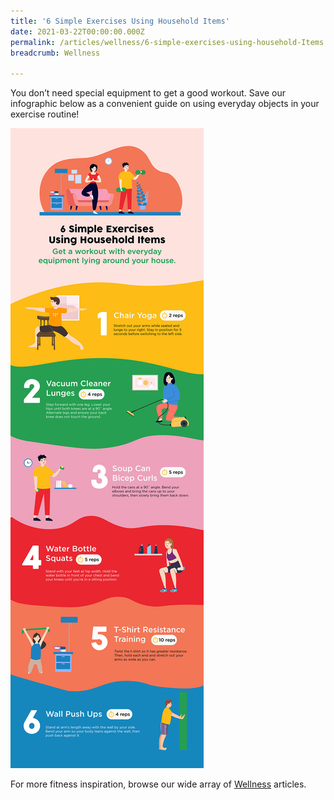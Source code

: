 ```yaml
---
title: '6 Simple Exercises Using Household Items'
date: 2021-03-22T00:00:00.000Z
permalink: /articles/wellness/6-simple-exercises-using-household-Items
breadcrumb: Wellness

---
```



You don’t need special equipment to get a good workout. Save our infographic below as a convenient guide on using everyday objects in your exercise routine!

![6 Simple Exercises Using Household Items](/images/content-articles/wellness/6-simple-exercises-using-household-Items-img1.jpg)

For more fitness inspiration, browse our wide array of [Wellness](../../articles/wellness/) articles.